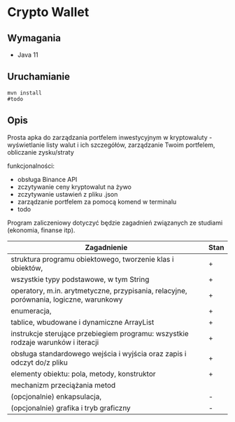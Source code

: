 
# Crypto Wallet

## Wymagania
 - Java 11

## Uruchamianie
```shell
mvn install 
#todo
```

## Opis
Prosta apka do zarządzania portfelem inwestycyjnym w kryptowaluty - wyświetlanie listy walut 
i ich szczegółów, zarządzanie Twoim portfelem, obliczanie zysku/straty

funkcjonalności:
 - obsługa Binance API
 - zczytywanie ceny kryptowalut na żywo
 - zczytywanie ustawień z pliku .json
 - zarządzanie portfelem za pomocą komend w terminalu
 - todo
  
Program zaliczeniowy dotyczyć będzie zagadnień związanych ze studiami (ekonomia, finanse itp).

| Zagadnienie                                                                            | Stan                 |             
| -------------------------------------------------------------------------------------- | -------------------- |
| struktura programu obiektowego, tworzenie klas i obiektów,                             |          +           |
| wszystkie typy podstawowe, w tym String                                                |          +           | 
| operatory, m.in. arytmetyczne, przypisania, relacyjne, porównania, logiczne, warunkowy |          +           |
| enumeracja,                                                                            |          +           |
| tablice, wbudowane i dynamiczne ArrayList                                              |          +           |
| instrukcje sterujące przebiegiem programu: wszystkie rodzaje warunków i iteracji       |          +           |
| obsługa standardowego wejścia i wyjścia oraz zapis i odczyt do/z pliku                 |          +           |
| elementy obiektu: pola, metody, konstruktor                                            |          +           |
| mechanizm przeciążania metod                                                           |                      |
| (opcjonalnie) enkapsulacja,                                                            |          -           |
| (opcjonalnie) grafika i tryb graficzny                                                 |          -           |